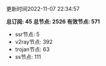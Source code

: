 更新时间2022-11-07 22:34:57

**总订阅: 45**
**总节点: 2526**
**有效节点: 571**
- ssr节点: 5
- v2ray节点: 392
- trojan节点: 63
- ss节点: 111
